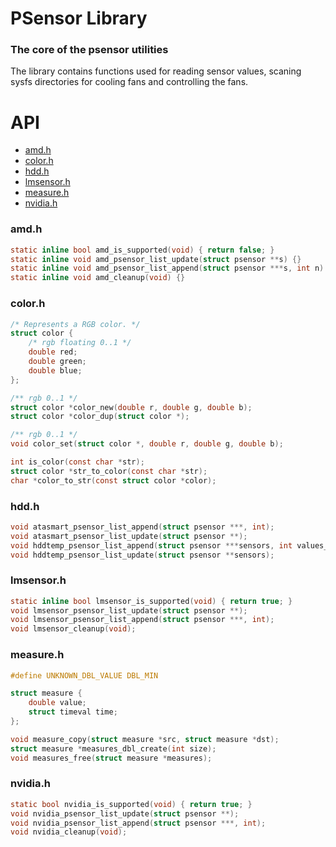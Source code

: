 # PSensor Library
### The core of the psensor utilities

The library contains functions used for reading sensor values, scaning sysfs directories for cooling fans and controlling the fans.

# API








- [amd.h](#amd.h)
- [color.h](#color.h)
- [hdd.h](#hdd.h)
- [lmsensor.h](#lmsensor.h)
- [measure.h](#measure.h)
- [nvidia.h](#nvidia.h)

<a id="amd.h"></a>
### amd.h
```c
static inline bool amd_is_supported(void) { return false; }
static inline void amd_psensor_list_update(struct psensor **s) {}
static inline void amd_psensor_list_append(struct psensor ***s, int n) {}
static inline void amd_cleanup(void) {}
```

<a id="color.h"></a>
### color.h
```c
/* Represents a RGB color. */
struct color {
	/* rgb floating 0..1 */
	double red;
	double green;
	double blue;
};

/** rgb 0..1 */
struct color *color_new(double r, double g, double b);
struct color *color_dup(struct color *);

/** rgb 0..1 */
void color_set(struct color *, double r, double g, double b);

int is_color(const char *str);
struct color *str_to_color(const char *str);
char *color_to_str(const struct color *color);
```

<a id="hdd.h"></a>
### hdd.h
```c
void atasmart_psensor_list_append(struct psensor ***, int);
void atasmart_psensor_list_update(struct psensor **);
void hddtemp_psensor_list_append(struct psensor ***sensors, int values_length);
void hddtemp_psensor_list_update(struct psensor **sensors);
```

<a id="lmsensor.h"></a>
### lmsensor.h
```c
static inline bool lmsensor_is_supported(void) { return true; }
void lmsensor_psensor_list_update(struct psensor **);
void lmsensor_psensor_list_append(struct psensor ***, int);
void lmsensor_cleanup(void);
```

<a id="measure.h"></a>
### measure.h
```c
#define UNKNOWN_DBL_VALUE DBL_MIN

struct measure {
	double value;
	struct timeval time;
};

void measure_copy(struct measure *src, struct measure *dst);
struct measure *measures_dbl_create(int size);
void measures_free(struct measure *measures);
```

<a id="nvidia.h"></a>
### nvidia.h
```c
static bool nvidia_is_supported(void) { return true; }
void nvidia_psensor_list_update(struct psensor **);
void nvidia_psensor_list_append(struct psensor ***, int);
void nvidia_cleanup(void);
```
